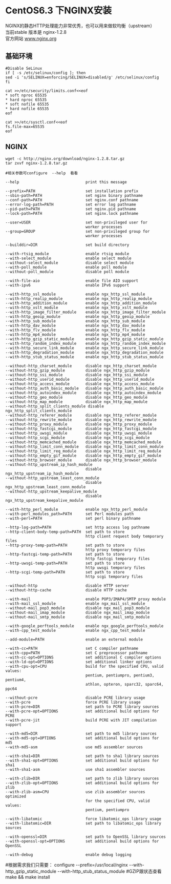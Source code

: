 CentOS6.3 下NGINX安装
=====================

NGINX的静态HTTP处理能力非常优秀，也可以用来做软均衡（upstream）<br/>
当前stable 版本是  nginx-1.2.8 <br/>
官方网站 www.nginx.org



基础环境
-------------

    #Disable SeLinux
    if [ -s /etc/selinux/config ]; then
    sed -i 's/SELINUX=enforcing/SELINUX=disabled/g' /etc/selinux/config
    fi

    cat >>/etc/security/limits.conf<<eof
    * soft nproc 65535
    * hard nproc 65535
    * soft nofile 65535
    * hard nofile 65535
    eof
    
    cat >>/etc/sysctl.conf<<eof
    fs.file-max=65535
    eof
    
NGINX
---------
    wget -c http://nginx.org/download/nginx-1.2.8.tar.gz
    tar zxvf nginx-1.2.8.tar.gz
    
    #相关参数可configure  --help  看看

    --help                             print this message
  
    --prefix=PATH                      set installation prefix
    --sbin-path=PATH                   set nginx binary pathname
    --conf-path=PATH                   set nginx.conf pathname
    --error-log-path=PATH              set error log pathname
    --pid-path=PATH                    set nginx.pid pathname
    --lock-path=PATH                   set nginx.lock pathname
  
    --user=USER                        set non-privileged user for
                                       worker processes
    --group=GROUP                      set non-privileged group for
                                       worker processes
  
    --builddir=DIR                     set build directory
  
    --with-rtsig_module                enable rtsig module
    --with-select_module               enable select module
    --without-select_module            disable select module
    --with-poll_module                 enable poll module
    --without-poll_module              disable poll module
  
    --with-file-aio                    enable file AIO support
    --with-ipv6                        enable IPv6 support
  
    --with-http_ssl_module             enable ngx_http_ssl_module
    --with-http_realip_module          enable ngx_http_realip_module
    --with-http_addition_module        enable ngx_http_addition_module
    --with-http_xslt_module            enable ngx_http_xslt_module
    --with-http_image_filter_module    enable ngx_http_image_filter_module
    --with-http_geoip_module           enable ngx_http_geoip_module
    --with-http_sub_module             enable ngx_http_sub_module
    --with-http_dav_module             enable ngx_http_dav_module
    --with-http_flv_module             enable ngx_http_flv_module
    --with-http_mp4_module             enable ngx_http_mp4_module
    --with-http_gzip_static_module     enable ngx_http_gzip_static_module
    --with-http_random_index_module    enable ngx_http_random_index_module
    --with-http_secure_link_module     enable ngx_http_secure_link_module
    --with-http_degradation_module     enable ngx_http_degradation_module
    --with-http_stub_status_module     enable ngx_http_stub_status_module
  
    --without-http_charset_module      disable ngx_http_charset_module
    --without-http_gzip_module         disable ngx_http_gzip_module
    --without-http_ssi_module          disable ngx_http_ssi_module
    --without-http_userid_module       disable ngx_http_userid_module
    --without-http_access_module       disable ngx_http_access_module
    --without-http_auth_basic_module   disable ngx_http_auth_basic_module
    --without-http_autoindex_module    disable ngx_http_autoindex_module
    --without-http_geo_module          disable ngx_http_geo_module
    --without-http_map_module          disable ngx_http_map_module
    --without-http_split_clients_module disable ngx_http_split_clients_module
    --without-http_referer_module      disable ngx_http_referer_module
    --without-http_rewrite_module      disable ngx_http_rewrite_module
    --without-http_proxy_module        disable ngx_http_proxy_module
    --without-http_fastcgi_module      disable ngx_http_fastcgi_module
    --without-http_uwsgi_module        disable ngx_http_uwsgi_module
    --without-http_scgi_module         disable ngx_http_scgi_module
    --without-http_memcached_module    disable ngx_http_memcached_module
    --without-http_limit_conn_module   disable ngx_http_limit_conn_module
    --without-http_limit_req_module    disable ngx_http_limit_req_module
    --without-http_empty_gif_module    disable ngx_http_empty_gif_module
    --without-http_browser_module      disable ngx_http_browser_module
    --without-http_upstream_ip_hash_module
                                       disable ngx_http_upstream_ip_hash_module
    --without-http_upstream_least_conn_module
                                       disable ngx_http_upstream_least_conn_module
    --without-http_upstream_keepalive_module
                                       disable ngx_http_upstream_keepalive_module
  
    --with-http_perl_module            enable ngx_http_perl_module
    --with-perl_modules_path=PATH      set Perl modules path
    --with-perl=PATH                   set perl binary pathname
  
    --http-log-path=PATH               set http access log pathname
    --http-client-body-temp-path=PATH  set path to store
                                       http client request body temporary files
    --http-proxy-temp-path=PATH        set path to store
                                       http proxy temporary files
    --http-fastcgi-temp-path=PATH      set path to store
                                       http fastcgi temporary files
    --http-uwsgi-temp-path=PATH        set path to store
                                       http uwsgi temporary files
    --http-scgi-temp-path=PATH         set path to store
                                       http scgi temporary files
  
    --without-http                     disable HTTP server
    --without-http-cache               disable HTTP cache
  
    --with-mail                        enable POP3/IMAP4/SMTP proxy module
    --with-mail_ssl_module             enable ngx_mail_ssl_module
    --without-mail_pop3_module         disable ngx_mail_pop3_module
    --without-mail_imap_module         disable ngx_mail_imap_module
    --without-mail_smtp_module         disable ngx_mail_smtp_module
  
    --with-google_perftools_module     enable ngx_google_perftools_module
    --with-cpp_test_module             enable ngx_cpp_test_module
  
    --add-module=PATH                  enable an external module
  
    --with-cc=PATH                     set C compiler pathname
    --with-cpp=PATH                    set C preprocessor pathname
    --with-cc-opt=OPTIONS              set additional C compiler options
    --with-ld-opt=OPTIONS              set additional linker options
    --with-cpu-opt=CPU                 build for the specified CPU, valid values:
                                       pentium, pentiumpro, pentium3, pentium4,
                                       athlon, opteron, sparc32, sparc64, ppc64
  
    --without-pcre                     disable PCRE library usage
    --with-pcre                        force PCRE library usage
    --with-pcre=DIR                    set path to PCRE library sources
    --with-pcre-opt=OPTIONS            set additional build options for PCRE
    --with-pcre-jit                    build PCRE with JIT compilation support
  
    --with-md5=DIR                     set path to md5 library sources
    --with-md5-opt=OPTIONS             set additional build options for md5
    --with-md5-asm                     use md5 assembler sources
  
    --with-sha1=DIR                    set path to sha1 library sources
    --with-sha1-opt=OPTIONS            set additional build options for sha1
    --with-sha1-asm                    use sha1 assembler sources
  
    --with-zlib=DIR                    set path to zlib library sources
    --with-zlib-opt=OPTIONS            set additional build options for zlib
    --with-zlib-asm=CPU                use zlib assembler sources optimized
                                       for the specified CPU, valid values:
                                       pentium, pentiumpro
  
    --with-libatomic                   force libatomic_ops library usage
    --with-libatomic=DIR               set path to libatomic_ops library sources
  
    --with-openssl=DIR                 set path to OpenSSL library sources
    --with-openssl-opt=OPTIONS         set additional build options for OpenSSL
  
    --with-debug                       enable debug logging

#根据需求我们只需要：
    configure --prefix=/usr/local/nginx --with-http_gzip_static_module --with-http_stub_status_module
    #GZIP跟状态查看 
    make && make install


  
